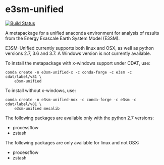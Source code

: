 # e3sm-unified

[![Build Status](https://travis-ci.org/E3SM-Project/e3sm-unified.svg?branch=master)](https://travis-ci.org/E3SM-Project/e3sm-unified)

A metapackage for a unified anaconda environment for analysis of results from
the Energy Exascale Earth System Model (E3SM).

E3SM-Unified currently supports both linux and OSX, as well as python versions
2.7, 3.6 and 3.7.  A Windows version is not currently available.

To install the metapackage with x-windows support under CDAT, use:
```
conda create -n e3sm-unified-x -c conda-forge -c e3sm -c cdat/label/v81 \
    e3sm-unified
```
To install without x-windows, use:
```
conda create -n e3sm-unified-nox -c conda-forge -c e3sm -c cdat/label/v81 \
    e3sm-unified mesalib
```

The following packages are available only with the python 2.7 versions:
 - processflow
 - zstash

 The following packages are only available for linux and not OSX:
 - processflow
 - zstash
